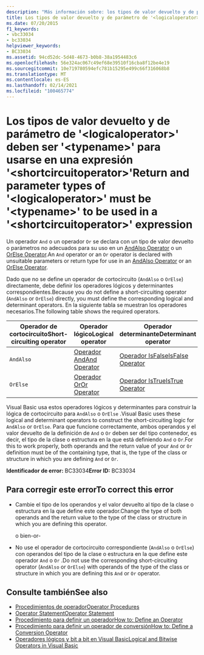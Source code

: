 ```yaml
---
description: "Más información sobre: los tipos de valor devuelto y de parámetro de ' <logicaloperator> ' deben ser ' <typename> ' para usarse en una <shortcircuitoperator> expresión ' '"
title: Los tipos de valor devuelto y de parámetro de '<logicaloperator>' deben ser '<typename>' para usarse en una expresión '<shortcircuitoperator>'
ms.date: 07/20/2015
f1_keywords:
- vbc33034
- bc33034
helpviewer_keywords:
- BC33034
ms.assetid: 94cd52dc-5d48-4673-b0b8-38a1954483c6
ms.openlocfilehash: 56e324ac067c49ef68e39510f16cba8f12be4e19
ms.sourcegitcommit: 10e719780594efc781b15295e499c66f316068b8
ms.translationtype: MT
ms.contentlocale: es-ES
ms.lasthandoff: 02/14/2021
ms.locfileid: "100465774"
---
```

# <a name="return-and-parameter-types-of-logicaloperator-must-be-typename-to-be-used-in-a-shortcircuitoperator-expression"></a><span data-ttu-id="17b3c-103">Los tipos de valor devuelto y de parámetro de '\<logicaloperator>' deben ser '\<typename>' para usarse en una expresión '\<shortcircuitoperator>'</span><span class="sxs-lookup"><span data-stu-id="17b3c-103">Return and parameter types of '\<logicaloperator>' must be '\<typename>' to be used in a '\<shortcircuitoperator>' expression</span></span>

<span data-ttu-id="17b3c-104">Un operador `And` o un operador `Or` se declara con un tipo de valor devuelto o parámetros no adecuados para su uso en un [AndAlso Operator](../language-reference/operators/andalso-operator.md) o un [OrElse Operator](../language-reference/operators/orelse-operator.md).</span><span class="sxs-lookup"><span data-stu-id="17b3c-104">An `And` operator or an `Or` operator is declared with unsuitable parameters or return type for use in an [AndAlso Operator](../language-reference/operators/andalso-operator.md) or an [OrElse Operator](../language-reference/operators/orelse-operator.md).</span></span>  
  
 <span data-ttu-id="17b3c-105">Dado que no se define un operador de cortocircuito (`AndAlso` o `OrElse`) directamente, debe definir los operadores lógicos y determinantes correspondientes.</span><span class="sxs-lookup"><span data-stu-id="17b3c-105">Because you do not define a short-circuiting operator (`AndAlso` or `OrElse`) directly, you must define the corresponding logical and determinant operators.</span></span> <span data-ttu-id="17b3c-106">En la siguiente tabla se muestran los operadores necesarios.</span><span class="sxs-lookup"><span data-stu-id="17b3c-106">The following table shows the required operators.</span></span>  
  
|<span data-ttu-id="17b3c-107">Operador de cortocircuito</span><span class="sxs-lookup"><span data-stu-id="17b3c-107">Short-circuiting operator</span></span>|<span data-ttu-id="17b3c-108">Operador lógico</span><span class="sxs-lookup"><span data-stu-id="17b3c-108">Logical operator</span></span>|<span data-ttu-id="17b3c-109">Operador determinante</span><span class="sxs-lookup"><span data-stu-id="17b3c-109">Determinant operator</span></span>|  
|--------------------------------|----------------------|--------------------------|  
|`AndAlso`|[<span data-ttu-id="17b3c-110">Operador And</span><span class="sxs-lookup"><span data-stu-id="17b3c-110">And Operator</span></span>](../language-reference/operators/and-operator.md)|[<span data-ttu-id="17b3c-111">Operador IsFalse</span><span class="sxs-lookup"><span data-stu-id="17b3c-111">IsFalse Operator</span></span>](../language-reference/operators/isfalse-operator.md)|  
|`OrElse`|[<span data-ttu-id="17b3c-112">Operador Or</span><span class="sxs-lookup"><span data-stu-id="17b3c-112">Or Operator</span></span>](../language-reference/operators/or-operator.md)|[<span data-ttu-id="17b3c-113">Operador IsTrue</span><span class="sxs-lookup"><span data-stu-id="17b3c-113">IsTrue Operator</span></span>](../language-reference/operators/istrue-operator.md)|  
  
 <span data-ttu-id="17b3c-114">Visual Basic usa estos operadores lógicos y determinantes para construir la lógica de cortocircuito para `AndAlso` o `OrElse` .</span><span class="sxs-lookup"><span data-stu-id="17b3c-114">Visual Basic uses these logical and determinant operators to construct the short-circuiting logic for `AndAlso` or `OrElse`.</span></span> <span data-ttu-id="17b3c-115">Para que funcione correctamente, ambos operandos y el valor devuelto de la definición de `And` o `Or` deben ser del tipo contenedor, es decir, el tipo de la clase o estructura en la que está definiendo `And` o `Or`.</span><span class="sxs-lookup"><span data-stu-id="17b3c-115">For this to work properly, both operands and the return value of your `And` or `Or` definition must be of the containing type, that is, the type of the class or structure in which you are defining `And` or `Or`.</span></span>  
  
 <span data-ttu-id="17b3c-116">**Identificador de error:** BC33034</span><span class="sxs-lookup"><span data-stu-id="17b3c-116">**Error ID:** BC33034</span></span>  
  
## <a name="to-correct-this-error"></a><span data-ttu-id="17b3c-117">Para corregir este error</span><span class="sxs-lookup"><span data-stu-id="17b3c-117">To correct this error</span></span>  
  
- <span data-ttu-id="17b3c-118">Cambie el tipo de los operandos y el valor devuelto al tipo de la clase o estructura en la que define este operador.</span><span class="sxs-lookup"><span data-stu-id="17b3c-118">Change the type of both operands and the return value to the type of the class or structure in which you are defining this operator.</span></span>  
  
     <span data-ttu-id="17b3c-119">o bien</span><span class="sxs-lookup"><span data-stu-id="17b3c-119">-or-</span></span>  
  
- <span data-ttu-id="17b3c-120">No use el operador de cortocircuito correspondiente (`AndAlso` o `OrElse`) con operandos del tipo de la clase o estructura en la que define este operador `And` o `Or` .</span><span class="sxs-lookup"><span data-stu-id="17b3c-120">Do not use the corresponding short-circuiting operator (`AndAlso` or `OrElse`) with operands of the type of the class or structure in which you are defining this `And` or `Or` operator.</span></span>  
  
## <a name="see-also"></a><span data-ttu-id="17b3c-121">Consulte también</span><span class="sxs-lookup"><span data-stu-id="17b3c-121">See also</span></span>

- [<span data-ttu-id="17b3c-122">Procedimientos de operador</span><span class="sxs-lookup"><span data-stu-id="17b3c-122">Operator Procedures</span></span>](../programming-guide/language-features/procedures/operator-procedures.md)
- [<span data-ttu-id="17b3c-123">Operator Statement</span><span class="sxs-lookup"><span data-stu-id="17b3c-123">Operator Statement</span></span>](../language-reference/statements/operator-statement.md)
- [<span data-ttu-id="17b3c-124">Procedimiento para definir un operador</span><span class="sxs-lookup"><span data-stu-id="17b3c-124">How to: Define an Operator</span></span>](../programming-guide/language-features/procedures/how-to-define-an-operator.md)
- [<span data-ttu-id="17b3c-125">Procedimiento para definir un operador de conversión</span><span class="sxs-lookup"><span data-stu-id="17b3c-125">How to: Define a Conversion Operator</span></span>](../programming-guide/language-features/procedures/how-to-define-a-conversion-operator.md)
- [<span data-ttu-id="17b3c-126">Operadores lógicos y bit a bit en Visual Basic</span><span class="sxs-lookup"><span data-stu-id="17b3c-126">Logical and Bitwise Operators in Visual Basic</span></span>](../programming-guide/language-features/operators-and-expressions/logical-and-bitwise-operators.md)

